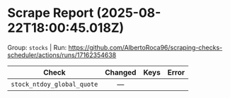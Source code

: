 # Scrape Report (2025-08-22T18:00:45.018Z)

Group: `stocks`  |  Run: https://github.com/AlbertoRoca96/scraping-checks-scheduler/actions/runs/17162354638

| Check | Changed | Keys | Error |
|---|:---:|:--|:--|
| `stock_ntdoy_global_quote` | — |  |  |
